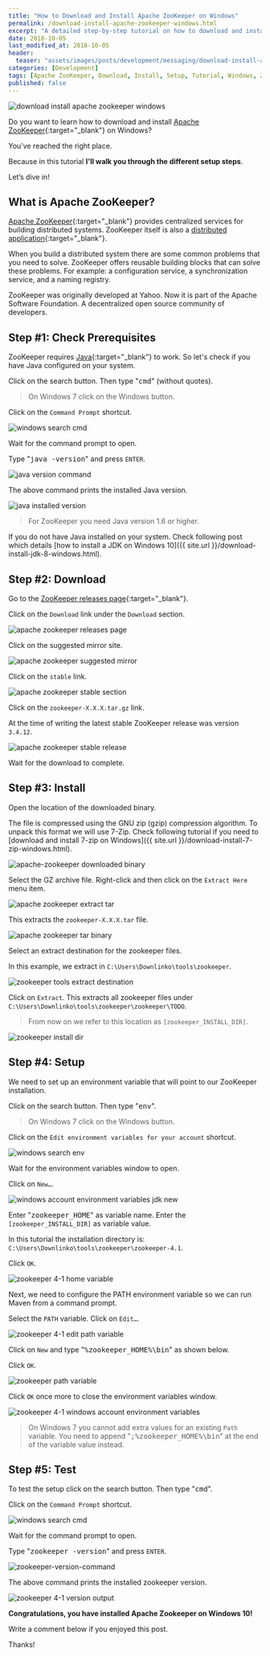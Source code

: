 ```yaml
---
title: "How to Download and Install Apache ZooKeeper on Windows"
permalink: /download-install-apache-zookeeper-windows.html
excerpt: "A detailed step-by-step tutorial on how to download and install Apache ZooKeeper on Windows 10."
date: 2018-10-05
last_modified_at: 2018-10-05
header:
  teaser: "assets/images/posts/development/messaging/download-install-apache-zookeeper-windows.png"
categories: [Development]
tags: [Apache ZooKeeper, Download, Install, Setup, Tutorial, Windows, Zookeeper]
published: false
---
```


<img src="{{ site.url }}/assets/images/posts/development/messaging/download-install-apache-zookeeper-windows.png" alt="download install apache zookeeper windows" class="align-right title-image">

Do you want to learn how to download and install [Apache ZooKeeper](https://zookeeper.apache.org/){:target="_blank"} on Windows?

You’ve reached the right place.

Because in this tutorial **I'll walk you through the different setup steps**.

Let’s dive in!

## What is Apache ZooKeeper?

[Apache ZooKeeper](https://en.wikipedia.org/wiki/Apache_ZooKeeper){:target="_blank"} provides centralized services for building distributed systems. ZooKeeper itself is also a [distributed application](https://en.wikipedia.org/wiki/Distributed_computing){:target="_blank"}.

When you build a distributed system there are some common problems that you need to solve. ZooKeeper offers reusable building blocks that can solve these problems. For example: a configuration service, a synchronization service, and a naming registry.

ZooKeeper was originally developed at Yahoo. Now it is part of the Apache Software Foundation. A decentralized open source community of developers.

## Step #1: Check Prerequisites

ZooKeeper requires [Java](http://www.oracle.com/technetwork/java/javase/downloads/index.html){:target="_blank"} to work. So let's check if you have Java configured on your system.

Click on the search button. Then type "<kbd>cmd</kbd>" (without quotes).

> On Windows 7 click on the Windows button.

Click on the `Command Prompt` shortcut.

<img src="{{ site.url }}/assets/images/posts/development/windows-search-cmd.png" alt="windows search cmd">

Wait for the command prompt to open.

Type "<kbd>java -version</kbd>" and press `ENTER`.

<img src="{{ site.url }}/assets/images/posts/development/java-version-command.png" alt="java version command">

The above command prints the installed Java version.

<img src="{{ site.url }}/assets/images/posts/development/java-installed-version.png" alt="java installed version">

> For ZooKeeper you need Java version 1.6 or higher.

If you do not have Java installed on your system. Check following post which details [how to install a JDK on Windows 10]({{ site.url }}/download-install-jdk-8-windows.html).

## Step #2: Download

Go to the [ZooKeeper releases page](https://zookeeper.apache.org/releases.html){:target="_blank"}.

Click on the `Download` link under the `Download` section.

<img src="{{ site.url }}/assets/images/posts/development/messaging/apache-zookeeper-releases-page.png" alt="apache zookeeper releases page">

Click on the suggested mirror site.

<img src="{{ site.url }}/assets/images/posts/development/messaging/apache-zookeeper-suggested-mirror.png" alt="apache zookeeper suggested mirror">

Click on the `stable` link.

<img src="{{ site.url }}/assets/images/posts/development/messaging/apache-zookeeper-stable-section.png" alt="apache zookeeper stable section">

Click on the `zookeeper-X.X.X.tar.gz` link.

At the time of writing the latest stable ZooKeeper release was version `3.4.12`.

<img src="{{ site.url }}/assets/images/posts/development/messaging/apache-zookeeper-stable-release.png" alt="apache zookeeper stable release">

Wait for the download to complete.

## Step #3: Install

Open the location of the downloaded binary.

The file is compressed using the GNU zip (gzip) compression algorithm. To unpack this format we will use 7-Zip. Check following tutorial if you need to [download and install 7-zip on Windows]({{ site.url }}/download-install-7-zip-windows.html).

<img src="{{ site.url }}/assets/images/posts/development/messaging/apache-zookeeper-downloaded-binary.png" alt="apache-zookeeper downloaded binary">

Select the GZ archive file. Right-click and then click on the `Extract Here` menu item.

<img src="{{ site.url }}/assets/images/posts/development/messaging/apache-zookeeper-extract-tar.png" alt="apache zookeeper extract tar">

This extracts the `zookeeper-X.X.X.tar` file.

<img src="{{ site.url }}/assets/images/posts/development/messaging/apache-zookeeper-tar-binary.png" alt="apache zookeeper tar binary">

Select an extract destination for the zookeeper files.

In this example, we extract in `C:\Users\Downlinko\tools\zookeeper`.

<img src="{{ site.url }}/assets/images/posts/development/zookeeper/zookeeper-extract-destination.png" alt="zookeeper tools extract destination">

Click on `Extract`. This extracts all zookeeper files under `C:\Users\Downlinko\tools\zookeeper\zookeeper\TODO`.

> From now on we refer to this location as `[zookeeper_INSTALL_DIR]`.

<img src="{{ site.url }}/assets/images/posts/development/zookeeper/zookeeper-install-dir.png" alt="zookeeper install dir">

## Step #4: Setup

We need to set up an environment variable that will point to our ZooKeeper installation.

Click on the search button. Then type "<kbd>env</kbd>".

> On Windows 7 click on the Windows button.

Click on the `Edit environment variables for your account` shortcut.

<img src="{{ site.url }}/assets/images/posts/development/windows-search-env.png" alt="windows search env">

Wait for the environment variables window to open.

Click on `New…`.

<img src="{{ site.url }}/assets/images/posts/development/windows-account-environment-variables-jdk-new.png" alt="windows account environment variables jdk new">

Enter "<kbd>zookeeper_HOME</kbd>" as variable name. Enter the `[zookeeper_INSTALL_DIR]` as variable value.

In this tutorial the installation directory is: `C:\Users\Downlinko\tools\zookeeper\zookeeper-4.1`.

Click `OK`.

<img src="{{ site.url }}/assets/images/posts/development/zookeeper/zookeeper-4-1-home-variable.png" alt="zookeeper 4-1 home variable">

Next, we need to configure the PATH environment variable so we can run Maven from a command prompt.

Select the `PATH` variable. Click on `Edit…`.

<img src="{{ site.url }}/assets/images/posts/development/zookeeper/zookeeper-4-1-edit-path-variable.png" alt="zookeeper 4-1 edit path variable">

Click on `New` and type "<kbd>%zookeeper_HOME%\bin</kbd>" as shown below.

Click `OK`.

<img src="{{ site.url }}/assets/images/posts/development/zookeeper/zookeeper-path-variable.png" alt="zookeeper path variable">

Click `OK` once more to close the environment variables window.

<img src="{{ site.url }}/assets/images/posts/development/zookeeper/zookeeper-4-1-windows-account-environment-variables.png" alt="zookeeper 4-1 windows account environment variables">

> On Windows 7 you cannot add extra values for an existing `Path` variable. You need to append "<kbd>;%zookeeper_HOME%\bin</kbd>" at the end of the variable value instead.

## Step #5: Test

To test the setup click on the search button. Then type "<kbd>cmd</kbd>".

Click on the `Command Prompt` shortcut.

<img src="{{ site.url }}/assets/images/posts/development/windows-search-cmd.png" alt="windows search cmd">

Wait for the command prompt to open.

Type "<kbd>zookeeper -version</kbd>" and press `ENTER`.

<img src="{{ site.url }}/assets/images/posts/development/zookeeper/zookeeper-version-command.png" alt="zookeeper-version-command">

The above command prints the installed zookeeper version.

<img src="{{ site.url }}/assets/images/posts/development/zookeeper/zookeeper-4-1-version-output.png" alt="zookeeper 4-1 version output">

**Congratulations, you have installed Apache Zookeeper on Windows 10!**

Write a comment below if you enjoyed this post.

Thanks!
